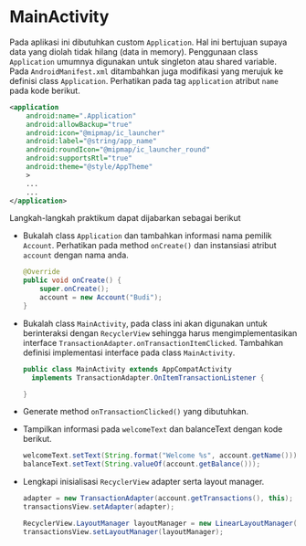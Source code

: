 # MainActivity

Pada aplikasi ini dibutuhkan custom `Application`. Hal ini
bertujuan supaya data yang diolah tidak hilang (data in memory). Penggunaan
class `Application` umumnya digunakan untuk singleton atau shared variable.
Pada `AndroidManifest.xml` ditambahkan juga modifikasi yang merujuk ke definisi
class `Application`. Perhatikan pada tag `application` atribut `name` pada kode
berikut.

```xml
<application
    android:name=".Application"
    android:allowBackup="true"
    android:icon="@mipmap/ic_launcher"
    android:label="@string/app_name"
    android:roundIcon="@mipmap/ic_launcher_round"
    android:supportsRtl="true"
    android:theme="@style/AppTheme"
    >
    ...
    ...
</application>
```

Langkah-langkah praktikum dapat dijabarkan sebagai berikut

- Bukalah class `Application` dan tambahkan informasi nama pemilik `Account`.
  Perhatikan pada method `onCreate()` dan instansiasi atribut `account` dengan
  nama anda.

  ```java
  @Override
  public void onCreate() {
      super.onCreate();
      account = new Account("Budi");
  }
  ```

- Bukalah class `MainActivity`, pada class ini akan digunakan untuk berinteraksi
  dengan `RecyclerView` sehingga harus mengimplementasikan interface
  `TransactionAdapter.onTransactionItemClicked`. Tambahkan definisi implementasi
  interface pada class `MainActivity`.

  ```java
  public class MainActivity extends AppCompatActivity
    implements TransactionAdapter.OnItemTransactionListener {

  }
  ```

- Generate method `onTransactionClicked()` yang dibutuhkan.

- Tampilkan informasi pada `welcomeText` dan balanceText dengan kode berikut.

  ```java
  welcomeText.setText(String.format("Welcome %s", account.getName()));
  balanceText.setText(String.valueOf(account.getBalance()));
  ```

- Lengkapi inisialisasi `RecyclerView` adapter serta layout manager.

  ```java
  adapter = new TransactionAdapter(account.getTransactions(), this);
  transactionsView.setAdapter(adapter);

  RecyclerView.LayoutManager layoutManager = new LinearLayoutManager(this);
  transactionsView.setLayoutManager(layoutManager);
  ```
